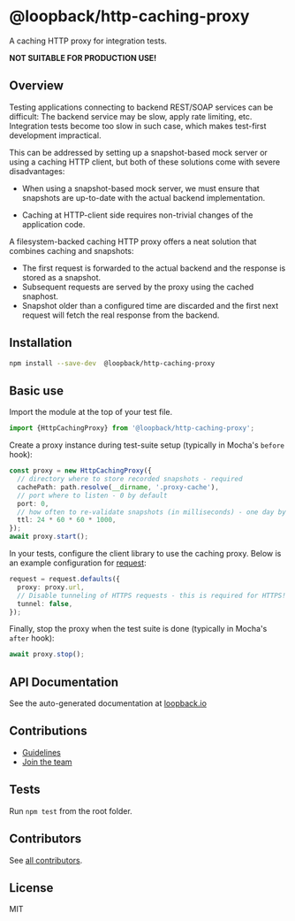 # @loopback/http-caching-proxy

A caching HTTP proxy for integration tests.

**NOT SUITABLE FOR PRODUCTION USE!**

## Overview

Testing applications connecting to backend REST/SOAP services can be difficult:
The backend service may be slow, apply rate limiting, etc. Integration tests
become too slow in such case, which makes test-first development impractical.

This can be addressed by setting up a snapshot-based mock server or using a
caching HTTP client, but both of these solutions come with severe disadvantages:

- When using a snapshot-based mock server, we must ensure that snapshots are
  up-to-date with the actual backend implementation.

- Caching at HTTP-client side requires non-trivial changes of the application
  code.

A filesystem-backed caching HTTP proxy offers a neat solution that combines
caching and snapshots:

- The first request is forwarded to the actual backend and the response is
  stored as a snapshot.
- Subsequent requests are served by the proxy using the cached snaphost.
- Snapshot older than a configured time are discarded and the first next request
  will fetch the real response from the backend.

## Installation

```sh
npm install --save-dev  @loopback/http-caching-proxy
```

## Basic use

Import the module at the top of your test file.

```ts
import {HttpCachingProxy} from '@loopback/http-caching-proxy';
```

Create a proxy instance during test-suite setup (typically in Mocha's `before`
hook):

```ts
const proxy = new HttpCachingProxy({
  // directory where to store recorded snapshots - required
  cachePath: path.resolve(__dirname, '.proxy-cache'),
  // port where to listen - 0 by default
  port: 0,
  // how often to re-validate snapshots (in milliseconds) - one day by default
  ttl: 24 * 60 * 60 * 1000,
});
await proxy.start();
```

In your tests, configure the client library to use the caching proxy. Below is
an example configuration for [request](https://www.npmjs.com/package/request):

```ts
request = request.defaults({
  proxy: proxy.url,
  // Disable tunneling of HTTPS requests - this is required for HTTPS!
  tunnel: false,
});
```

Finally, stop the proxy when the test suite is done (typically in Mocha's
`after` hook):

```ts
await proxy.stop();
```

## API Documentation

See the auto-generated documentation at
[loopback.io](https://loopback.io/doc/en/lb4/apidocs.http-caching-proxy.html)

## Contributions

- [Guidelines](https://github.com/strongloop/loopback-next/blob/master/docs/CONTRIBUTING.md)
- [Join the team](https://github.com/strongloop/loopback-next/issues/110)

## Tests

Run `npm test` from the root folder.

## Contributors

See
[all contributors](https://github.com/strongloop/loopback-next/graphs/contributors).

## License

MIT
